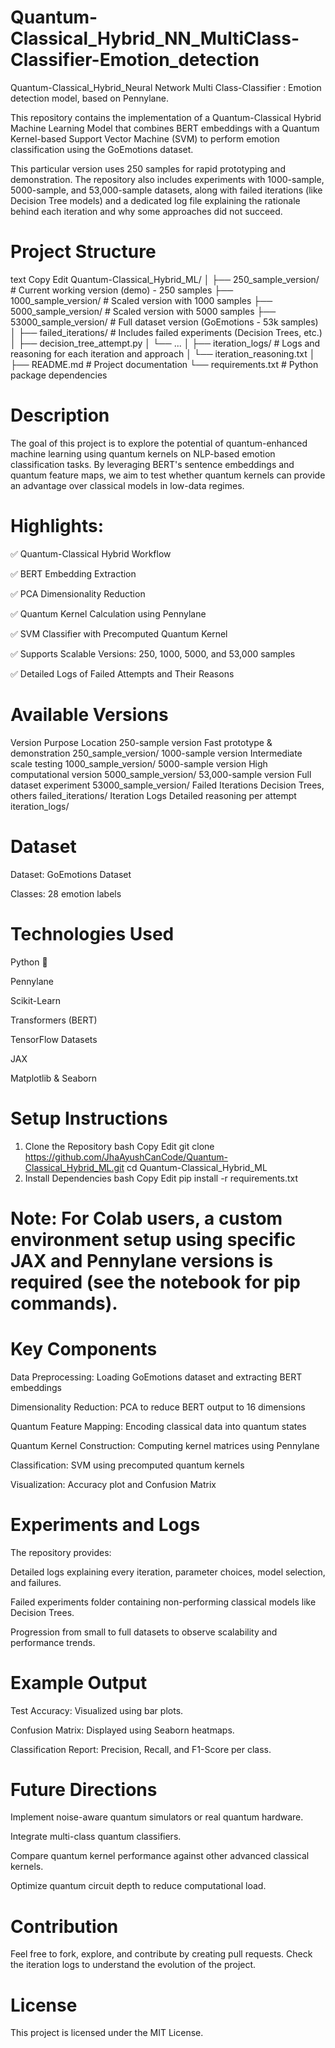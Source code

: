 # Quantum-Classical_Hybrid_NN_MultiClass-Classifier-Emotion_detection
Quantum-Classical_Hybrid_Neural Network Multi Class-Classifier : Emotion detection model, based on Pennylane. 


This repository contains the implementation of a Quantum-Classical Hybrid Machine Learning Model that combines BERT embeddings with a Quantum Kernel-based Support Vector Machine (SVM) to perform emotion classification using the GoEmotions dataset.

This particular version uses 250 samples for rapid prototyping and demonstration. The repository also includes experiments with 1000-sample, 5000-sample, and 53,000-sample datasets, along with failed iterations (like Decision Tree models) and a dedicated log file explaining the rationale behind each iteration and why some approaches did not succeed.

# Project Structure
text
Copy
Edit
Quantum-Classical_Hybrid_ML/
│
├── 250_sample_version/             # Current working version (demo) - 250 samples
├── 1000_sample_version/            # Scaled version with 1000 samples
├── 5000_sample_version/            # Scaled version with 5000 samples
├── 53000_sample_version/           # Full dataset version (GoEmotions - 53k samples)
│
├── failed_iterations/              # Includes failed experiments (Decision Trees, etc.)
│   ├── decision_tree_attempt.py
│   └── ...
│
├── iteration_logs/                 # Logs and reasoning for each iteration and approach
│   └── iteration_reasoning.txt
│
├── README.md                       # Project documentation
└── requirements.txt                # Python package dependencies
# Description
The goal of this project is to explore the potential of quantum-enhanced machine learning using quantum kernels on NLP-based emotion classification tasks. By leveraging BERT's sentence embeddings and quantum feature maps, we aim to test whether quantum kernels can provide an advantage over classical models in low-data regimes.

# Highlights:
✅ Quantum-Classical Hybrid Workflow

✅ BERT Embedding Extraction

✅ PCA Dimensionality Reduction

✅ Quantum Kernel Calculation using Pennylane

✅ SVM Classifier with Precomputed Quantum Kernel

✅ Supports Scalable Versions: 250, 1000, 5000, and 53,000 samples

✅ Detailed Logs of Failed Attempts and Their Reasons

# Available Versions
Version	Purpose	Location
250-sample version	Fast prototype & demonstration	250_sample_version/
1000-sample version	Intermediate scale testing	1000_sample_version/
5000-sample version	High computational version	5000_sample_version/
53,000-sample version	Full dataset experiment	53000_sample_version/
Failed Iterations	Decision Trees, others	failed_iterations/
Iteration Logs	Detailed reasoning per attempt	iteration_logs/

# Dataset
Dataset: GoEmotions Dataset

Classes: 28 emotion labels

# Technologies Used
Python 🐍

Pennylane

Scikit-Learn

Transformers (BERT)

TensorFlow Datasets

JAX

Matplotlib & Seaborn

# Setup Instructions
1. Clone the Repository
bash
Copy
Edit
git clone https://github.com/JhaAyushCanCode/Quantum-Classical_Hybrid_ML.git
cd Quantum-Classical_Hybrid_ML
2. Install Dependencies
bash
Copy
Edit
pip install -r requirements.txt
# Note: For Colab users, a custom environment setup using specific JAX and Pennylane versions is required (see the notebook for pip commands).

# Key Components
Data Preprocessing: Loading GoEmotions dataset and extracting BERT embeddings

Dimensionality Reduction: PCA to reduce BERT output to 16 dimensions

Quantum Feature Mapping: Encoding classical data into quantum states

Quantum Kernel Construction: Computing kernel matrices using Pennylane

Classification: SVM using precomputed quantum kernels

Visualization: Accuracy plot and Confusion Matrix

# Experiments and Logs
The repository provides:

Detailed logs explaining every iteration, parameter choices, model selection, and failures.

Failed experiments folder containing non-performing classical models like Decision Trees.

Progression from small to full datasets to observe scalability and performance trends.

# Example Output
Test Accuracy: Visualized using bar plots.

Confusion Matrix: Displayed using Seaborn heatmaps.

Classification Report: Precision, Recall, and F1-Score per class.

# Future Directions
Implement noise-aware quantum simulators or real quantum hardware.

Integrate multi-class quantum classifiers.

Compare quantum kernel performance against other advanced classical kernels.

Optimize quantum circuit depth to reduce computational load.

# Contribution
Feel free to fork, explore, and contribute by creating pull requests. Check the iteration logs to understand the evolution of the project.

# License
This project is licensed under the MIT License.
